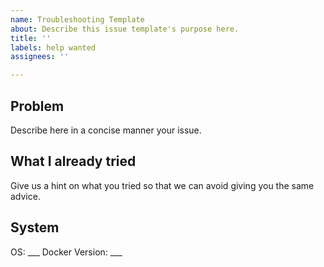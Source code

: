 ```yaml
---
name: Troubleshooting Template
about: Describe this issue template's purpose here.
title: ''
labels: help wanted
assignees: ''

---
```


## Problem
Describe here in a concise manner your issue.

## What I already tried
Give us a hint on what you tried so that we can avoid giving you the same advice.

## System
OS: ___
Docker Version: ___
